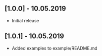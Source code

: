 ## [1.0.0] - 10.05.2019

* Initial release

## [1.0.1] - 10.05.2019

* Added examples to example/README.md